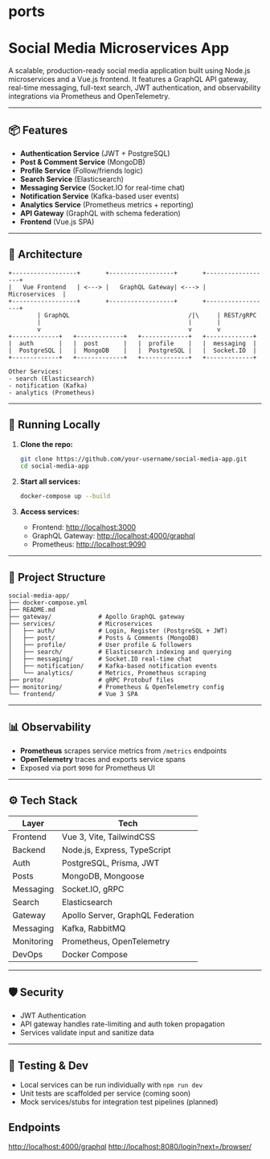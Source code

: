 # ports

# Social Media Microservices App

A scalable, production-ready social media application built using Node.js microservices and a Vue.js frontend. It features a GraphQL API gateway, real-time messaging, full-text search, JWT authentication, and observability integrations via Prometheus and OpenTelemetry.

---

## 📦 Features

- **Authentication Service** (JWT + PostgreSQL)
- **Post & Comment Service** (MongoDB)
- **Profile Service** (Follow/friends logic)
- **Search Service** (Elasticsearch)
- **Messaging Service** (Socket.IO for real-time chat)
- **Notification Service** (Kafka-based user events)
- **Analytics Service** (Prometheus metrics + reporting)
- **API Gateway** (GraphQL with schema federation)
- **Frontend** (Vue.js SPA)

---

## 🧱 Architecture

```
+------------------+       +------------------+       +------------------+
|   Vue Frontend   | <---> |   GraphQL Gateway| <---> |   Microservices  |
+------------------+       +------------------+       +------------------+
        | GraphQL                                 /|\     | REST/gRPC
        |                                         |       |
        v                                         v       v
+-------------+   +-------------+   +-------------+   +-------------+
|  auth       |   |  post       |   |  profile    |   |  messaging  |
|  PostgreSQL |   |  MongoDB    |   |  PostgreSQL |   |  Socket.IO  |
+-------------+   +-------------+   +-------------+   +-------------+

Other Services:
- search (Elasticsearch)
- notification (Kafka)
- analytics (Prometheus)
```

---

## 🐳 Running Locally

1. **Clone the repo:**

   ```bash
   git clone https://github.com/your-username/social-media-app.git
   cd social-media-app
   ```

2. **Start all services:**

   ```bash
   docker-compose up --build
   ```

3. **Access services:**
   - Frontend: <http://localhost:3000>
   - GraphQL Gateway: <http://localhost:4000/graphql>
   - Prometheus: <http://localhost:9090>

---

## 📁 Project Structure

```
social-media-app/
├── docker-compose.yml
├── README.md
├── gateway/             # Apollo GraphQL gateway
├── services/            # Microservices
│   ├── auth/            # Login, Register (PostgreSQL + JWT)
│   ├── post/            # Posts & Comments (MongoDB)
│   ├── profile/         # User profile & followers
│   ├── search/          # Elasticsearch indexing and querying
│   ├── messaging/       # Socket.IO real-time chat
│   ├── notification/    # Kafka-based notification events
│   └── analytics/       # Metrics, Prometheus scraping
├── proto/               # gRPC Protobuf files
├── monitoring/          # Prometheus & OpenTelemetry config
└── frontend/            # Vue 3 SPA
```

---

## 📊 Observability

- **Prometheus** scrapes service metrics from `/metrics` endpoints
- **OpenTelemetry** traces and exports service spans
- Exposed via port `9090` for Prometheus UI

---

## ⚙️ Tech Stack

| Layer        | Tech                                               |
|--------------|----------------------------------------------------|
| Frontend     | Vue 3, Vite, TailwindCSS                           |
| Backend      | Node.js, Express, TypeScript                       |
| Auth         | PostgreSQL, Prisma, JWT                            |
| Posts        | MongoDB, Mongoose                                  |
| Messaging    | Socket.IO, gRPC                                     |
| Search       | Elasticsearch                                      |
| Gateway      | Apollo Server, GraphQL Federation                  |
| Messaging    | Kafka, RabbitMQ                                    |
| Monitoring   | Prometheus, OpenTelemetry                          |
| DevOps       | Docker Compose                                     |

---

## 🛡️ Security

- JWT Authentication
- API gateway handles rate-limiting and auth token propagation
- Services validate input and sanitize data

---

## 🧪 Testing & Dev

- Local services can be run individually with `npm run dev`
- Unit tests are scaffolded per service (coming soon)
- Mock services/stubs for integration test pipelines (planned)

## Endpoints

<http://localhost:4000/graphql>
<http://localhost:8080/login?next=/browser/>
